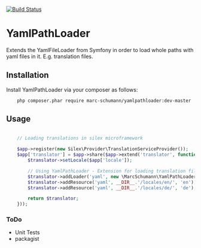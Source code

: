 [![Build Status](https://travis-ci.org/marc-schumann/yamlpathloader.svg?branch=master)](https://travis-ci.org/marc-schumann/yamlpathloader)

# YamlPathLoader

Extends the YamlFileLoader from Symfony in order to load whole paths with yaml files in it. E.g. translation files.


## Installation

Install YamlPathLoader via your composer as follows:

```
	php composer.phar require marc-schumann/yamlpathloader:dev-master
```


## Usage

```php

	// Loading translations in silex microframework
	
	$app->register(new Silex\Provider\TranslationServiceProvider());
	$app['translator'] = $app->share($app->extend('translator', function($translator, $app) {
   		$translator->setLocale($app['locale']);

    	// Using YamlPathLoader - Extension for loading translation files from a directory
    	$translator->addLoader('yaml', new \MarcSchumann\YamlPathLoader\YamlPathLoader);
    	$translator->addResource('yaml', __DIR__.'/locales/en/', 'en');
    	$translator->addResource('yaml', __DIR__.'/locales/de/', 'de');

    	return $translator;
	}));
```


### ToDo

- Unit Tests
- packagist
